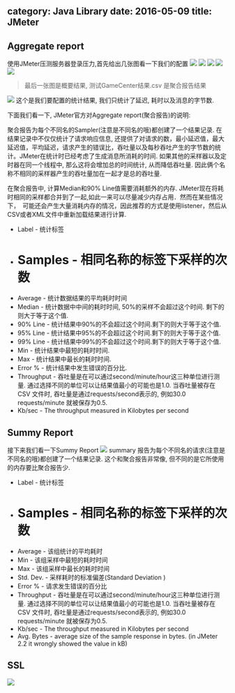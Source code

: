 category: Java Library
date: 2016-05-09
title: JMeter
---
## Aggregate report
使用JMeter压测服务器登录压力,首先给出几张图看一下我们的配置
![](https://raw.githubusercontent.com/ming15/blog-website/images/jmeter/JMeter1.png)
![](https://raw.githubusercontent.com/ming15/blog-website/images/jmeter/JMeter2.png)
![](https://raw.githubusercontent.com/ming15/blog-website/images/jmeter/JMeter3.png)
![](https://raw.githubusercontent.com/ming15/blog-website/images/jmeter/JMeter4.png)
![](https://raw.githubusercontent.com/ming15/blog-website/images/jmeter/JMeter5.png)
> 最后一张图是概要结果, 测试GameCenter结果.csv 是聚合报告结果

![](https://raw.githubusercontent.com/ming15/blog-website/images/jmeter/JMeter6.png)
这个是我们要配置的统计结果, 我们只统计了延迟, 耗时以及消息的字节数.

下面我们看一下, JMeter官方对Aggregate report(聚合报告)的说明:

聚合报告为每个不同名的Sampler(注意是不同名的哦)都创建了一个结果记录. 在结果记录中不仅仅统计了请求响应信息, 还提供了对请求的数，最小延迟值，最大延迟值，平均延迟，请求产生的错误比，吞吐量以及每秒吞吐产生的字节数的统计。JMeter在统计时已经考虑了生成消息所消耗的时间. 如果其他的采样器以及定时器在同一个线程中, 那么这将会增加总的时间统计, 从而降低吞吐量. 因此俩个名称不相同的采样器产生的吞吐量加在一起才是总的吞吐量. 

在聚合报告中, 计算Median和90% Line值需要消耗额外的内存. JMeter现在将耗时相同的采样都合并到了一起,如此一来可以尽量减少内存占用．然而在某些情况下，　可能还会产生大量消耗内存的情况，因此推荐的方式是使用listener，然后从CSV或者XML文件中重新加载结果进行计算.

* Label - 统计标签
* # Samples - 相同名称的标签下采样的次数
* Average - 统计数据结果的平均耗时时间
* Median - 统计数据中中间的耗时时间, 50%的采样不会超过这个时间. 剩下的则大于等于这个值.
* 90% Line - 统计结果中90%的不会超过这个时间.剩下的则大于等于这个值.
* 95% Line - 统计结果中95%的不会超过这个时间.剩下的则大于等于这个值.
* 99% Line - 统计结果中99%的不会超过这个时间.剩下的则大于等于这个值.
* Min - 统计结果中最短的耗时时间. 
* Max - 统计结果中最长的耗时时间. 
* Error % - 统计结果中发生错误的百分比. 
* Throughput - 吞吐量是在可以通过second/minute/hour这三种单位进行测量. 通过选择不同的单位可以让结果值最小的可能也是1.0. 当吞吐量被存在CSV 文件时, 吞吐量是通过requests/second表示的, 例如30.0 requests/minute 就被保存为0.5.
* Kb/sec - The throughput measured in Kilobytes per second

## Summy Report
接下来我们看一下Summy Report
![](https://raw.githubusercontent.com/ming15/blog-website/images/jmeter/JMeter7.png)
summary 报告为每个不同名的请求(注意是不同名的哦)都创建了一个结果记录. 这个和聚合报告非常像, 但不同的是它所使用的内存要比聚合报告少.

* Label - 统计标签
* # Samples - 相同名称的标签下采样的次数
* Average - 该组统计的平均耗时
* Min - 该组采样中最短的耗时时间
* Max - 该组采样中最长的耗时时间
* Std. Dev. - 采样耗时的标准偏差(Standard Deviation )
* Error % - 请求发生错误的百分比
* Throughput -  吞吐量是在可以通过second/minute/hour这三种单位进行测量. 通过选择不同的单位可以让结果值最小的可能也是1.0. 当吞吐量被存在CSV 文件时, 吞吐量是通过requests/second表示的, 例如30.0 requests/minute 就被保存为0.5.
* Kb/sec - The throughput measured in Kilobytes per second
* Avg. Bytes - average size of the sample response in bytes. (in JMeter 2.2 it wrongly showed the value in kB)

## SSL
![](https://raw.githubusercontent.com/ming15/blog-website/images/jmeter/ssl.png)